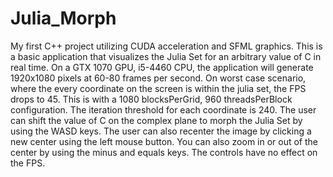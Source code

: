 # Julia_Morph
My first C++ project utilizing CUDA acceleration and SFML graphics. This is a basic application that visualizes the Julia Set for an arbitrary value of C in real time. On a GTX 1070 GPU, i5-4460 CPU, the application will generate 1920x1080 pixels at 60-80 frames per second. On worst case scenario, where the every coordinate on the screen is within the julia set, the FPS drops to 45. This is with a 1080 blocksPerGrid, 960 threadsPerBlock configuration. The iteration threshold for each coordinate is 240.
The user can shift the value of C on the complex plane to morph the Julia Set by using the WASD keys. The user can also recenter the image by clicking a new center using the left mouse button. You can also zoom in or out of the center by using the minus and equals keys. The controls have no effect on the FPS.
